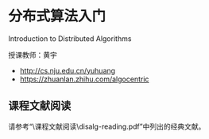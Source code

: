 # 分布式算法入门

Introduction to Distributed Algorithms

授课教师：黄宇
* http://cs.nju.edu.cn/yuhuang
* https://zhuanlan.zhihu.com/algocentric


## 课程文献阅读

请参考“\课程文献阅读\disalg-reading.pdf”中列出的经典文献。